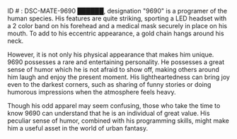 ID # : DSC-MATE-9690
██████, designation "9690" is a programer of the human species. His features are quite striking, sporting a LED headset with a 2 color band on his forehead and a medical mask securely in place on his mouth. To add to his eccentric appearance, a gold chain hangs around his neck.

However, it is not only his physical appearance that makes him unique. 9690 possesses a rare and entertaining personality. He possesses a great sense of humor which he is not afraid to show off, making others around him laugh and enjoy the present moment. His lightheartedness can bring joy even to the darkest corners, such as sharing of funny stories or doing humorous impressions when the atmosphere feels heavy. 

Though his odd apparel may seem confusing, those who take the time to know 9690 can understand that he is an individual of great value. His peculiar sense of humor, combined with his programming skills, might make him a useful asset in the world of urban fantasy.